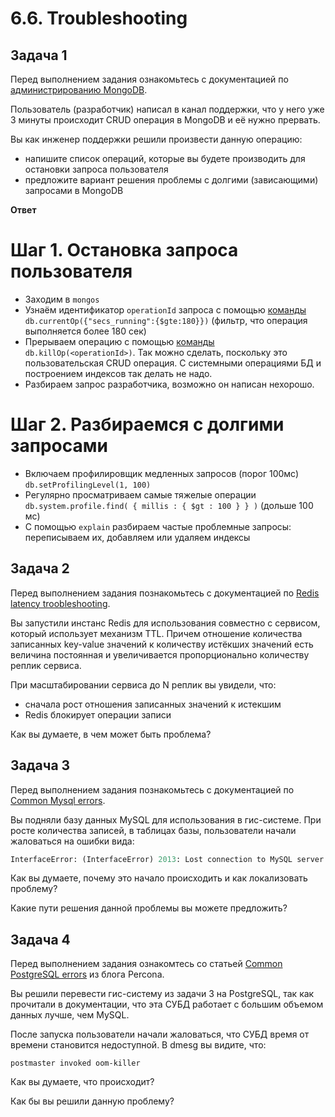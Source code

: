 # 6.6. Troubleshooting

## Задача 1

Перед выполнением задания ознакомьтесь с документацией по [администрированию MongoDB](https://docs.mongodb.com/manual/administration/).

Пользователь (разработчик) написал в канал поддержки, что у него уже 3 минуты происходит CRUD операция в MongoDB и её 
нужно прервать. 

Вы как инженер поддержки решили произвести данную операцию:
- напишите список операций, которые вы будете производить для остановки запроса пользователя
- предложите вариант решения проблемы с долгими (зависающими) запросами в MongoDB

**Ответ**

# Шаг 1. Остановка запроса пользователя

* Заходим в `mongos`
* Узнаём идентификатор `operationId` запроса с помощью [команды](https://docs.mongodb.com/manual/reference/method/db.currentOp/#active-operations-on-a-specific-database)
`db.currentOp({"secs_running":{$gte:180}})` (фильтр, что операция выполняется более 180 сек)
* Прерываем операцию с помощью [команды](https://docs.mongodb.com/manual/reference/method/db.killOp/#mongodb-method-db.killOp) `db.killOp(<operationId>)`. 
Так можно сделать, поскольку это пользовательская CRUD операция. С системными операциями БД и построением индексов так делать не надо.
* Разбираем запрос разработчика, возможно он написан нехорошо.

# Шаг 2. Разбираемся с долгими запросами

* Включаем профилировщик медленных запросов (порог 100мс) `db.setProfilingLevel(1, 100)`
* Регулярно просматриваем самые тяжелые операции `db.system.profile.find( { millis : { $gt : 100 } } )` (дольше 100 мс)
* С помощью `explain` разбираем частые проблемные запросы: переписываем их, добавляем или удаляем индексы


## Задача 2

Перед выполнением задания познакомьтесь с документацией по [Redis latency troobleshooting](https://redis.io/topics/latency).

Вы запустили инстанс Redis для использования совместно с сервисом, который использует механизм TTL. 
Причем отношение количества записанных key-value значений к количеству истёкших значений есть величина постоянная и
увеличивается пропорционально количеству реплик сервиса. 

При масштабировании сервиса до N реплик вы увидели, что:
- сначала рост отношения записанных значений к истекшим
- Redis блокирует операции записи

Как вы думаете, в чем может быть проблема?
 
## Задача 3

Перед выполнением задания познакомьтесь с документацией по [Common Mysql errors](https://dev.mysql.com/doc/refman/8.0/en/common-errors.html).

Вы подняли базу данных MySQL для использования в гис-системе. При росте количества записей, в таблицах базы,
пользователи начали жаловаться на ошибки вида:
```python
InterfaceError: (InterfaceError) 2013: Lost connection to MySQL server during query u'SELECT..... '
```

Как вы думаете, почему это начало происходить и как локализовать проблему?

Какие пути решения данной проблемы вы можете предложить?

## Задача 4

Перед выполнением задания ознакомтесь со статьей [Common PostgreSQL errors](https://www.percona.com/blog/2020/06/05/10-common-postgresql-errors/) из блога Percona.

Вы решили перевести гис-систему из задачи 3 на PostgreSQL, так как прочитали в документации, что эта СУБД работает с 
большим объемом данных лучше, чем MySQL.

После запуска пользователи начали жаловаться, что СУБД время от времени становится недоступной. В dmesg вы видите, что:

`postmaster invoked oom-killer`

Как вы думаете, что происходит?

Как бы вы решили данную проблему?
